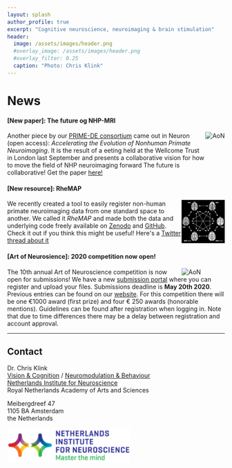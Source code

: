 ```yaml
---
layout: splash
author_profile: true
excerpt: "Cognitive neuroscience, neuroimaging & brain stimulation"      
header:
  image: /assets/images/header.png
  #overlay_image: /assets/images/header.png
  #overlay_filter: 0.25 
  caption: "Photo: Chris Klink"
---
```


# News   
#### [New paper]: The future og NHP-MRI
<a href="https://cell.com/neuron/fulltext/S0896-6273(19)31089-X#.Xk1ypb_Il6Y.twitter"><img alt="AoN" src="https://els-jbs-prod-cdn.literatumonline.com/cms/attachment/d065719b-dfe8-4ce7-83c8-822825f38526/cov200h.gif" height="100" align="right"></a> 
Another piece by our [PRIME-DE consortium](http://fcon_1000.projects.nitrc.org/indi/indiPRIME.html) came out in Neuron (open access): *Accelerating the Evolution of Nonhuman Primate Neuroimaging*. It is the result of a eeting held at the Wellcome Trust in London last September and presents a collaborative vision for how to move the field of NHP neuroimaging forward The future is collaborative! Get the paper [here!](https://cell.com/neuron/fulltext/S0896-6273(19)31089-X#.Xk1ypb_Il6Y.twitter)    

#### [New resource]: RheMAP
<a href="https://github.com/PRIME-RE/RheMAP"><img alt="AoN" src="https://github.com/PRIME-RE/RheMAP/raw/master/images/RegisterTemplates.png" width="100" align="right"></a> 
We recently created a tool to easily register non-human primate neuroimaging data from one standard space to another. We called it *RheMAP* and made both the data and underlying code freely available on [Zenodo](https://lnkd.in/d7pCjFE) and [GitHub](https://lnkd.in/dMpeD_Y). Check it out if you think this might be useful! Here's a [Twitter thread about it](https://twitter.com/ChrizKlink/status/1229883840023465985?s=20)

#### [Art of Neurosience]: 2020 competition now open!
<a href="https://aon.nin.knaw.nl/"><img alt="AoN" src="https://aon.nin.knaw.nl/wp-content/uploads/2017/07/aon_2017_logo_crop2.png" width="100" align="right"></a> 
The 10th annual Art of Neuroscience competition is now open for submissions! We have a new [submission portal](https://submit.aon.nin.knaw.nl) where you can register and upload your files. Submissions deadline is **May 20th 2020**. Previous entries can be found on our [website](https://aon.nin.knaw.nl). For this competition there will be one €1000 award (first prize) and four € 250 awards (honorable mentions). Guidelines can be found after registration when logging in. Note that due to time differences there may be a delay between registration and account approval.

---

## Contact   
Dr. Chris Klink     
[Vision & Cognition](https://nin.nl/research/researchgroups/roelfsema-group/) / [Neuromodulation & Behaviour](https://nin.nl/research/researchgroups/willuhn-group/)       
[Netherlands Institute for Neuroscience](http://www.nin.knaw.nl/)      
Royal Netherlands Academy of Arts and Sciences      

Meibergdreef 47       
1105 BA Amsterdam      
the Netherlands      

<a href="https://nin.nl/"><img alt="NIN" src="/assets/images/NIN.png" height="80" align="left"></a> 
